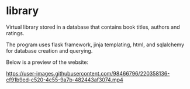 # library
Virtual library stored in a database that contains book titles, authors and ratings.

The program uses flask framework, jinja templating, html, and sqlalchemy for database creation and querying.

Below is a preview of the website:

https://user-images.githubusercontent.com/98466796/220358136-cf91b9ed-c520-4c55-9a7b-482443af3074.mp4

